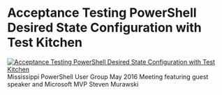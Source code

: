 ﻿# Acceptance Testing PowerShell Desired State Configuration with Test Kitchen

[![Acceptance Testing PowerShell Desired State Configuration with Test Kitchen](https://i3.ytimg.com/vi/VDUHvsOMNOg/hqdefault.jpg "Acceptance Testing PowerShell Desired State Configuration with Test Kitchen")](https://www.youtube.com/watch?v=VDUHvsOMNOg)
Mississippi PowerShell User Group May 2016 Meeting featuring guest speaker and Microsoft MVP Steven Murawski


